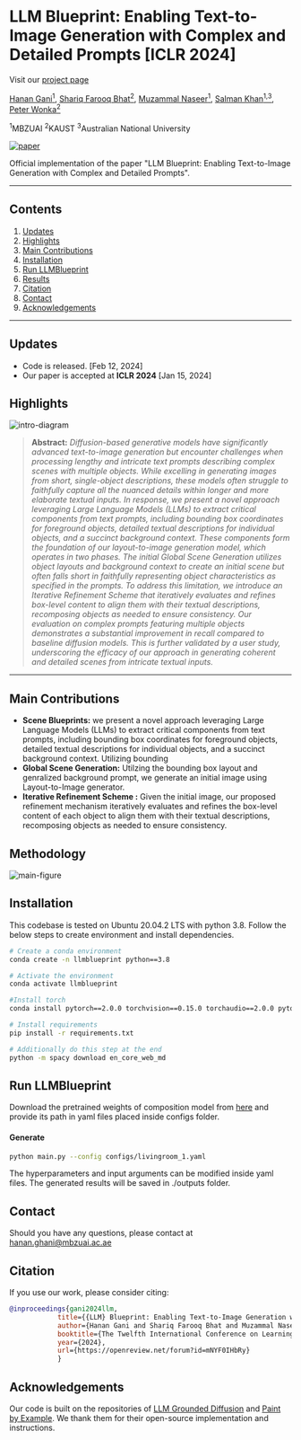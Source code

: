 # LLM Blueprint: Enabling Text-to-Image Generation with Complex and Detailed Prompts [ICLR 2024]
Visit our [project page](https://hananshafi.github.io/llm-blueprint/)

[Hanan Gani<sup>1</sup>](https://hananshafi.github.io/), [Shariq Farooq Bhat<sup>2</sup>](https://shariqfarooq123.github.io/), [Muzammal Naseer<sup>1</sup>](https://muzammal-naseer.com/), [Salman Khan<sup>1,3</sup>](https://salman-h-khan.github.io/), [Peter Wonka<sup>2</sup>](https://peterwonka.net/)

<sup>1</sup>MBZUAI      <sup>2</sup>KAUST      <sup>3</sup>Australian National University

[![paper](https://img.shields.io/badge/arXiv-Paper-<COLOR>.svg)](https://arxiv.org/abs/2310.10640)

Official implementation of the paper "LLM Blueprint: Enabling Text-to-Image Generation with Complex and Detailed Prompts".

<hr>

## Contents

1. [Updates](#News)
2. [Highlights](#Highlights)
3. [Main Contributions](#Main-Contributions)
4. [Installation](#Installation)
5. [Run LLMBlueprint](#Run-LLMBlueprint)
6. [Results](#Results)
7. [Citation](#Citation)
8. [Contact](#Contact)
9. [Acknowledgements](#Acknowledgements)

<hr>

## Updates

* Code is released. [Feb 12, 2024]
* Our paper is accepted at **ICLR 2024** [Jan 15, 2024]

## Highlights
![intro-diagram](https://github.com/hananshafi/llmblueprint/blob/main/docs/intro_image_arxiv.png)

> **Abstract:** *Diffusion-based generative models have significantly advanced text-to-image generation but encounter challenges when processing lengthy and intricate text prompts describing complex scenes with multiple objects. While excelling in generating images from short, single-object descriptions, these models often struggle to faithfully capture all the nuanced details within longer and more elaborate textual inputs. In response, we present a novel approach leveraging Large Language Models (LLMs) to extract critical components from text prompts, including bounding box coordinates for foreground objects, detailed textual descriptions for individual objects, and a succinct background context. These components form the foundation of our layout-to-image generation model, which operates in two phases. The initial Global Scene Generation utilizes object layouts and background context to create an initial scene but often falls short in faithfully representing object characteristics as specified in the prompts. To address this limitation, we introduce an Iterative Refinement Scheme that iteratively evaluates and refines box-level content to align them with their textual descriptions, recomposing objects as needed to ensure consistency. Our evaluation on complex prompts featuring multiple objects demonstrates a substantial improvement in recall compared to baseline diffusion models. This is further validated by a user study, underscoring the efficacy of our approach in generating coherent and detailed scenes from intricate textual inputs.*
>
<hr>

## Main Contributions
* **Scene Blueprints:** we present a novel approach leveraging Large Language Models (LLMs)
to extract critical components from text prompts, including bounding box coordinates for foreground objects, detailed textual descriptions for individual objects,
and a succinct background context. Utilizing bounding 
* **Global Scene Generation:** Utilzing the bounding box layout and genralized background prompt, we generate an initial image using Layout-to-Image generator.
* **Iterative Refinement Scheme :** Given the initial image, our proposed refinement mechanism iteratively evaluates and refines the box-level content of each object to align
them with their textual descriptions, recomposing objects as needed to ensure consistency.


## Methodology
![main-figure](https://github.com/hananshafi/llmblueprint/blob/main/docs/iclr_main_figure_revised.png)



## Installation
This codebase is tested on Ubuntu 20.04.2 LTS with python 3.8. Follow the below steps to create environment and install dependencies.

```bash
# Create a conda environment
conda create -n llmblueprint python==3.8

# Activate the environment
conda activate llmblueprint

#Install torch
conda install pytorch==2.0.0 torchvision==0.15.0 torchaudio==2.0.0 pytorch-cuda=11.7 -c pytorch -c nvidia

# Install requirements
pip install -r requirements.txt

# Additionally do this step at the end
python -m spacy download en_core_web_md
```

## Run LLMBlueprint

Download the pretrained weights of composition model from [here](https://github.com/Fantasy-Studio/Paint-by-Example) and provide its path in yaml files placed inside configs folder.

#### Generate
```bash
python main.py --config configs/livingroom_1.yaml
```
The hyperparameters and input arguments can be modified inside yaml files. The generated results will be saved in ./outputs folder.

## Contact
Should you have any questions, please contact at hanan.ghani@mbzuai.ac.ae

## Citation
If you use our work, please consider citing:
```bibtex 
@inproceedings{gani2024llm,
            title={{LLM} Blueprint: Enabling Text-to-Image Generation with Complex and Detailed Prompts},
            author={Hanan Gani and Shariq Farooq Bhat and Muzammal Naseer and Salman Khan and Peter Wonka},
            booktitle={The Twelfth International Conference on Learning Representations},
            year={2024},
            url={https://openreview.net/forum?id=mNYF0IHbRy}
            }
```
## Acknowledgements
Our code is built on the repositories of  [LLM Grounded Diffusion](https://github.com/TonyLianLong/LLM-groundedDiffusion) and [Paint by Example](https://github.com/Fantasy-Studio/Paint-by-Example). We thank them for their open-source implementation and instructions.

